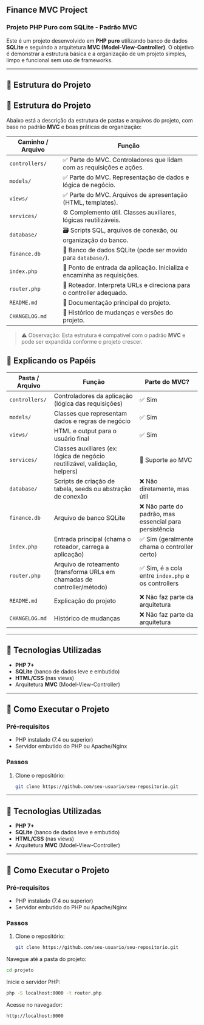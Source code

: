 ## Finance MVC Project

### Projeto PHP Puro com SQLite - Padrão MVC

Este é um projeto desenvolvido em **PHP puro** utilizando banco de dados **SQLite** e seguindo a arquitetura **MVC (Model-View-Controller)**. O objetivo é demonstrar a estrutura básica e a organização de um projeto simples, limpo e funcional sem uso de frameworks.

---

## 🧱 Estrutura do Projeto

## 📁 Estrutura do Projeto

Abaixo está a descrição da estrutura de pastas e arquivos do projeto, com base no padrão **MVC** e boas práticas de organização:

| Caminho / Arquivo   | Função                                                                 |
|---------------------|------------------------------------------------------------------------|
| `controllers/`      | ✅ Parte do MVC. Controladores que lidam com as requisições e ações.   |
| `models/`           | ✅ Parte do MVC. Representação de dados e lógica de negócio.           |
| `views/`            | ✅ Parte do MVC. Arquivos de apresentação (HTML, templates).           |
| `services/`         | ⚙️ Complemento útil. Classes auxiliares, lógicas reutilizáveis.        |
| `database/`         | 🗃️ Scripts SQL, arquivos de conexão, ou organização do banco.          |
| `finance.db`        | 🧩 Banco de dados SQLite (pode ser movido para `database/`).            |
| `index.php`         | 🚪 Ponto de entrada da aplicação. Inicializa e encaminha as requisições. |
| `router.php`        | 🧭 Roteador. Interpreta URLs e direciona para o controller adequado.    |
| `README.md`         | 📘 Documentação principal do projeto.                                  |
| `CHANGELOG.md`      | 📝 Histórico de mudanças e versões do projeto.                         |

> ⚠️ Observação: Esta estrutura é compatível com o padrão **MVC** e pode ser expandida conforme o projeto crescer.


## 📌 Explicando os Papéis
| Pasta / Arquivo | Função                                                                      | Parte do MVC?                                          |
| --------------- | --------------------------------------------------------------------------- | ------------------------------------------------------ |
| `controllers/`  | Controladores da aplicação (lógica das requisições)                         | ✅ Sim                                                  |
| `models/`       | Classes que representam dados e regras de negócio                           | ✅ Sim                                                  |
| `views/`        | HTML e output para o usuário final                                          | ✅ Sim                                                  |
| `services/`     | Classes auxiliares (ex: lógica de negócio reutilizável, validação, helpers) | 🔄 Suporte ao MVC                                      |
| `database/`     | Scripts de criação de tabela, seeds ou abstração de conexão                 | ❌ Não diretamente, mas útil                            |
| `finance.db`    | Arquivo de banco SQLite                                                     | ❌ Não parte do padrão, mas essencial para persistência |
| `index.php`     | Entrada principal (chama o roteador, carrega a aplicação)                   | ✅ Sim (geralmente chama o controller certo)            |
| `router.php`    | Arquivo de roteamento (transforma URLs em chamadas de controller/método)    | ✅ Sim, é a cola entre `index.php` e os controllers     |
| `README.md`     | Explicação do projeto                                                       | ❌ Não faz parte da arquitetura                         |
| `CHANGELOG.md`  | Histórico de mudanças                                                       | ❌ Não faz parte da arquitetura                         |


---

## 🔧 Tecnologias Utilizadas

- **PHP 7+**
- **SQLite** (banco de dados leve e embutido)
- **HTML/CSS** (nas views)
- Arquitetura **MVC** (Model-View-Controller)

---

## 🚀 Como Executar o Projeto

### Pré-requisitos

- PHP instalado (7.4 ou superior)
- Servidor embutido do PHP ou Apache/Nginx

### Passos

1. Clone o repositório:

   ```bash
   git clone https://github.com/seu-usuario/seu-repositorio.git


---

## 🔧 Tecnologias Utilizadas

- **PHP 7+**
- **SQLite** (banco de dados leve e embutido)
- **HTML/CSS** (nas views)
- Arquitetura **MVC** (Model-View-Controller)

---

## 🚀 Como Executar o Projeto

### Pré-requisitos

- PHP instalado (7.4 ou superior)
- Servidor embutido do PHP ou Apache/Nginx

### Passos

1. Clone o repositório:

   ```bash
   git clone https://github.com/seu-usuario/seu-repositorio.git
   ```
Navegue até a pasta do projeto:
  ```bash
cd projeto
```

Inicie o servidor PHP:
  ```bash
  php -S localhost:8000 -t router.php
```

Acesse no navegador:
```bash
http://localhost:8000
```
